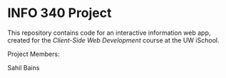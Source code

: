 # INFO 340 Project

This repository contains code for an interactive information web app, created for the _Client-Side Web Development_ course at the UW iSchool.

Project Members:

Sahil Bains
